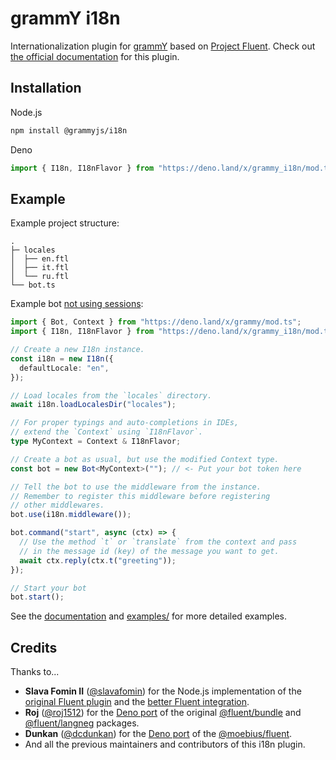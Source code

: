 # grammY i18n

Internationalization plugin for [grammY](https://grammy.dev) based on
[Project Fluent](https://projectfluent.org). Check out
[the official documentation](https://grammy.dev/plugins/i18n.html) for this
plugin.

## Installation

Node.js

```sh
npm install @grammyjs/i18n
```

Deno

```ts
import { I18n, I18nFlavor } from "https://deno.land/x/grammy_i18n/mod.ts";
```

## Example

Example project structure:

```
.
├─ locales
│  ├── en.ftl
│  ├── it.ftl
│  └── ru.ftl
└── bot.ts
```

Example bot
[not using sessions](https://grammy.dev/plugins/i18n.html#without-sessions):

```ts
import { Bot, Context } from "https://deno.land/x/grammy/mod.ts";
import { I18n, I18nFlavor } from "https://deno.land/x/grammy_i18n/mod.ts";

// Create a new I18n instance.
const i18n = new I18n({
  defaultLocale: "en",
});

// Load locales from the `locales` directory.
await i18n.loadLocalesDir("locales");

// For proper typings and auto-completions in IDEs,
// extend the `Context` using `I18nFlavor`.
type MyContext = Context & I18nFlavor;

// Create a bot as usual, but use the modified Context type.
const bot = new Bot<MyContext>(""); // <- Put your bot token here

// Tell the bot to use the middleware from the instance.
// Remember to register this middleware before registering
// other middlewares.
bot.use(i18n.middleware());

bot.command("start", async (ctx) => {
  // Use the method `t` or `translate` from the context and pass
  // in the message id (key) of the message you want to get.
  await ctx.reply(ctx.t("greeting"));
});

// Start your bot
bot.start();
```

See the [documentation](https://grammy.dev/plugins/i18n.html) and
[examples/](examples/) for more detailed examples.

## Credits

Thanks to...

- **Slava Fomin II** ([@slavafomin](https://github.com/slavafomin)) for the
  Node.js implementation of the
  [original Fluent plugin](https://github.com/the-moebius/grammy-fluent) and the
  [better Fluent integration](https://github.com/the-moebius/fluent).
- **Roj** ([@roj1512](https://github.com/roj1512)) for the
  [Deno port](https://github.com/roj1512/fluent) of the original
  [@fluent/bundle](https://github.com/projectfluent/fluent.js/tree/master/fluent-bundle)
  and
  [@fluent/langneg](https://github.com/projectfluent/fluent.js/tree/master/fluent-langneg)
  packages.
- **Dunkan** ([@dcdunkan](https://github.com/dcdunkan)) for the
  [Deno port](https://github.com/dcdunkan/deno_fluent) of the
  [@moebius/fluent](https://github.com/the-moebius/fluent).
- And all the previous maintainers and contributors of this i18n plugin.
